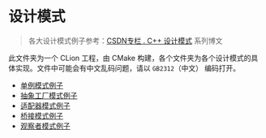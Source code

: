 # 设计模式

> 各大设计模式例子参考：[CSDN专栏 . C++ 设计模式](https://blog.csdn.net/liang19890820/article/details/66974516) 系列博文

此文件夹为一个 CLion 工程，由 CMake 构建，各个文件夹为各个设计模式的具体实现。文件中可能会有中文乱码问题，请以 `GB2312`（中文） 编码打开。

* [单例模式例子](SingletonPattern)
* [抽象工厂模式例子](AbstractFactoryPattern)
* [适配器模式例子](AdapterPattern)
* [桥接模式例子](BridgePattern)
* [观察者模式例子](ObserverPattern)